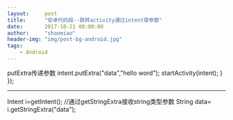 ```yaml
---
layout:     post
title:      "安卓代码段--跳转activity通过intent穿参数"
date:       2017-10-21 00:00:00
author:     "shaomiao"
header-img: "img/post-bg-android.jpg"
tags:
    - Android
---
```

putExtra传递参数
		intent.putExtra("data","hello word");
		startActivity(intent);
	}
});

-------------------------------------------

Intent i=getIntent();
//通过getStringExtra接收string类型参数
String data= i.getStringExtra("data");

